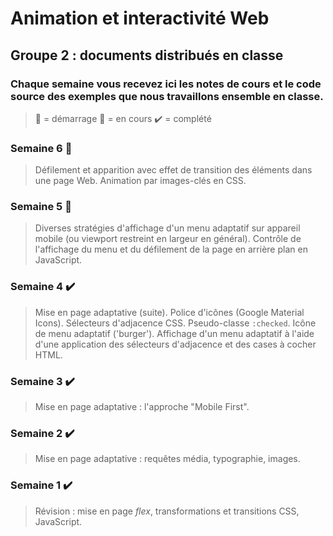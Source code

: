 # Animation et interactivité Web
## Groupe 2 : documents distribués en classe

### Chaque semaine vous recevez ici les notes de cours et le code source des exemples que nous travaillons ensemble en classe.

> :checkered_flag: = démarrage 
> :construction: = en cours
> :heavy_check_mark: = complété

### Semaine 6 :checkered_flag:
>Défilement et apparition avec effet de transition des éléments dans une page Web. Animation par images-clés en CSS.

### Semaine 5 :construction:
>Diverses stratégies d'affichage d'un menu adaptatif sur appareil mobile (ou viewport restreint en largeur en général). Contrôle de l'affichage du menu et du défilement de la page en arrière plan en JavaScript.

### Semaine 4 :heavy_check_mark:
>Mise en page adaptative (suite). Police d'icônes (Google Material Icons). Sélecteurs d'adjacence CSS. Pseudo-classe `:checked`. Icône de menu adaptatif ('burger'). Affichage d'un menu adaptatif à l'aide d'une application des sélecteurs d'adjacence et des cases à cocher HTML.

### Semaine 3 :heavy_check_mark:
>Mise en page adaptative : l'approche "Mobile First".

### Semaine 2 :heavy_check_mark:
>Mise en page adaptative : requêtes média, typographie, images. 

### Semaine 1 :heavy_check_mark:
>Révision : mise en page *flex*, transformations et transitions CSS, JavaScript.